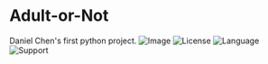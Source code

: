 # Adult-or-Not
Daniel Chen's first python project.
![Image](https://shanglianghome.files.wordpress.com/2020/09/img_3434.jpg)
![License](https://img.shields.io/github/license/8888668/Adult-or-Not)
![Language](https://img.shields.io/badge/-python-blue)
![Support](https://img.shields.io/badge/-Windows-blue)

